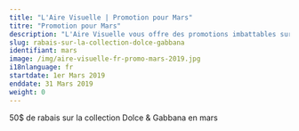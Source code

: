 ```yaml
---
title: "L'Aire Visuelle | Promotion pour Mars"
titre: "Promotion pour Mars"
description: "L'Aire Visuelle vous offre des promotions imbattables sur tous produits de la vue."
slug: rabais-sur-la-collection-dolce-gabbana
identifiant: mars
image: /img/aire-visuelle-fr-promo-mars-2019.jpg
i18nlanguage: fr
startdate: 1er Mars 2019
enddate: 31 Mars 2019
weight: 0
---
```


50$ de rabais sur la collection Dolce & Gabbana en mars